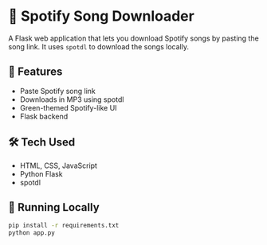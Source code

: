 # 🎵 Spotify Song Downloader

A Flask web application that lets you download Spotify songs by pasting the song link. It uses `spotdl` to download the songs locally.

## 🔧 Features
- Paste Spotify song link
- Downloads in MP3 using spotdl
- Green-themed Spotify-like UI
- Flask backend

## 🛠 Tech Used
- HTML, CSS, JavaScript
- Python Flask
- spotdl

## 🚀 Running Locally
```bash
pip install -r requirements.txt
python app.py
